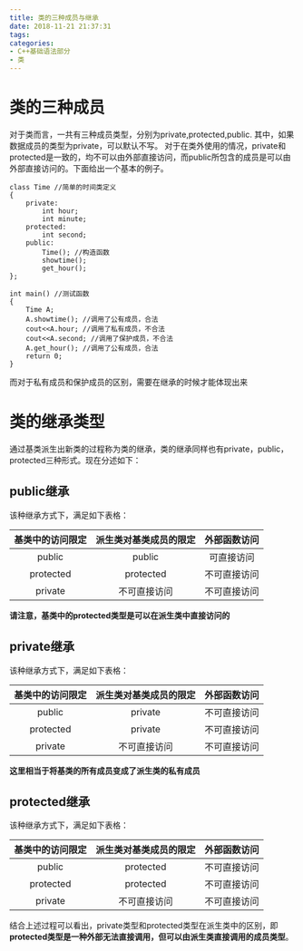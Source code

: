 ```yaml
---
title: 类的三种成员与继承
date: 2018-11-21 21:37:31
tags:
categories: 
- C++基础语法部分
- 类
---
```


# 类的三种成员
对于类而言，一共有三种成员类型，分别为private,protected,public.
其中，如果数据成员的类型为private，可以默认不写。
对于在类外使用的情况，private和protected是一致的，均不可以由外部直接访问，而public所包含的成员是可以由外部直接访问的。下面给出一个基本的例子。

```
class Time //简单的时间类定义
{
	private:
		int hour;
		int minute;
	protected:
		int second;
	public:
		Time(); //构造函数
		showtime();
		get_hour();
};

int main() //测试函数
{
	Time A;
	A.showtime(); //调用了公有成员，合法
	cout<<A.hour; //调用了私有成员，不合法
	cout<<A.second; //调用了保护成员，不合法
	A.get_hour(); //调用了公有成员，合法
	return 0;
}
```
而对于私有成员和保护成员的区别，需要在继承的时候才能体现出来

# 类的继承类型
通过基类派生出新类的过程称为类的继承，类的继承同样也有private，public，protected三种形式。现在分述如下：
## public继承
该种继承方式下，满足如下表格：

|基类中的访问限定|派生类对基类成员的限定|外部函数访问|
|:---:|:--:|:---:|
|public|public|可直接访问|
|protected|protected|不可直接访问|
|private|不可直接访问|不可直接访问|

**请注意，基类中的protected类型是可以在派生类中直接访问的**

## private继承
该种继承方式下，满足如下表格：

|基类中的访问限定|派生类对基类成员的限定|外部函数访问|
|:---:|:--:|:---:|
|public|private|不可直接访问|
|protected|private|不可直接访问|
|private|不可直接访问|不可直接访问|

**这里相当于将基类的所有成员变成了派生类的私有成员**

## protected继承
该种继承方式下，满足如下表格：

|基类中的访问限定|派生类对基类成员的限定|外部函数访问|
|:---:|:--:|:---:|
|public|protected|不可直接访问|
|protected|protected|不可直接访问|
|private|不可直接访问|不可直接访问|

结合上述过程可以看出，private类型和protected类型在派生类中的区别，即**protected类型是一种外部无法直接调用，但可以由派生类直接调用的成员类型**。